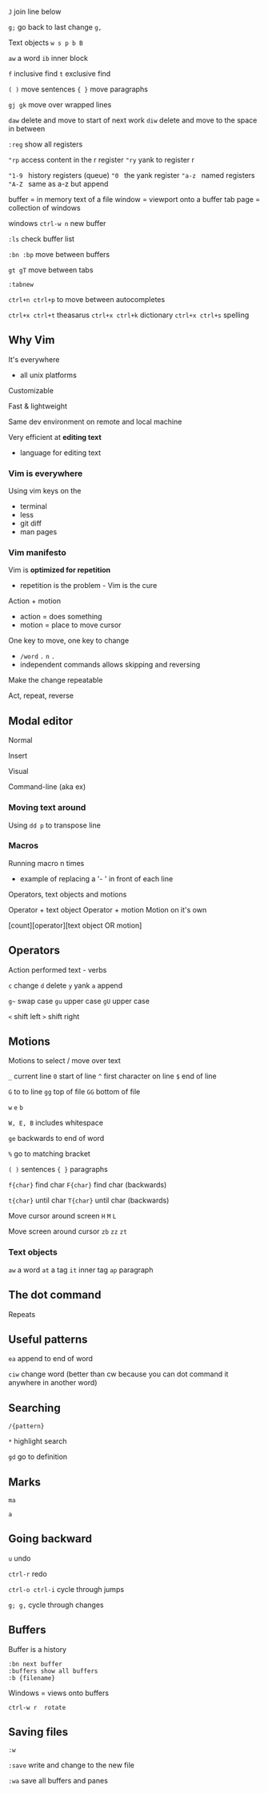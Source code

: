 `J` join line below

`g;` go back to last change `g,`

Text objects ` w s p b B `

`aw` a word
`ib` inner block

`f` inclusive find
`t` exclusive find

` ( ) ` move sentences
` { } ` move paragraphs

`gj gk` move over wrapped lines

`daw` delete and move to start of next work
`diw` delete and move to the space in between

`:reg` show all registers

`"rp` access content in the r register
`"ry` yank to register r

`"1-9 ` history registers (queue)
`"0 ` the yank register
`"a-z ` named registers
`"A-Z ` same as a-z but append

buffer = in memory text of a file
window = viewport onto a buffer
tab page = collection of windows

windows
` ctrl-w n ` new buffer

`:ls` check buffer list

`:bn :bp` move between buffers

`gt gT` move between tabs

`:tabnew`

`ctrl+n ctrl+p` to move between autocompletes

`ctrl+x ctrl+t` theasarus
`ctrl+x ctrl+k` dictionary
`ctrl+x ctrl+s` spelling


## Why Vim

It's everywhere
- all unix platforms

Customizable

Fast & lightweight

Same dev environment on remote and local machine

Very efficient at **editing text**
- language for editing text

### Vim is everywhere

Using vim keys on the 
- terminal
- less
- git diff
- man pages

### Vim manifesto

Vim is **optimized for repetition**
- repetition is the problem - Vim is the cure

Action + motion
- action = does something
- motion = place to move cursor

One key to move, one key to change
- `/word` `.` `n` `.`
- independent commands allows skipping and reversing

Make the change repeatable

Act, repeat, reverse

## Modal editor

Normal

Insert

Visual

Command-line (aka ex)

### Moving text around

Using `dd p` to transpose line

### Macros

Running macro n times
- example of replacing a '- ' in front of each line

Operators, text objects and motions

Operator + text object
Operator + motion
Motion on it's own

[count][operator][text object OR motion]

## Operators

Action performed text - verbs

`c` change
`d` delete
`y` yank
`a` append

`g~` swap case
`gu` upper case
`gU` upper case

`<` shift left
`>` shift right

## Motions

Motions to select / move over text

`_` current line
`0` start of line
`^` first character on line
`$` end of line

`G` to to line
`gg` top of file
`GG` bottom of file

`w`
`e`
`b`

`W, E, B` includes whitespace

`ge` backwards to end of word

`%` go to matching bracket

`( )` sentences
`{ }` paragraphs

`f{char}` find char
`F{char}` find char (backwards)

`t{char}` until char
`T{char}` until char (backwards)

Move cursor around screen
`H`
`M`
`L`

Move screen around cursor
`zb` 
`zz` 
`zt` 

### Text objects

`aw` a word
`at` a tag
`it` inner tag
`ap` paragraph

## The dot command

Repeats

## Useful patterns

`ea` append to end of word

`ciw` change word (better than cw because you can dot command it anywhere in another word)

## Searching

`/{pattern}`

`*` highlight search

`gd` go to definition

## Marks

`ma`

`a`

## Going backward

`u` undo

`ctrl-r` redo

`ctrl-o ctrl-i` cycle through jumps

`g; g,` cycle through changes

## Buffers

Buffer is a history

```
:bn next buffer
:buffers show all buffers
:b {filename}
```

Windows = views onto buffers

```
ctrl-w r  rotate
```

## Saving files

`:w`

`:save` write and change to the new file

`:wa` save all buffers and panes
